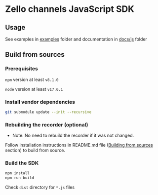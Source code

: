 # Zello channels JavaScript SDK

## Usage
See examples in [examples](./examples) folder and documentation in [docs/js](../../docs/js) folder

## Build from sources

### Prerequisites

`npm` version at least `v8.1.0`

`node` version at least `v17.0.1`


### Install vendor dependencies

```bash
git submodule update --init --recursive
```

### Rebuilding the recorder (optional)

* Note: No need to rebuild the recorder if it was not changed.

Follow installation instructions in README.md file ([Building from sources](https://github.com/zelloptt/opus-recorder#building-from-sources) section) to build from source.

### Build the SDK
```bash
npm install
npm run build
```

Check `dist` directory for `*.js` files
